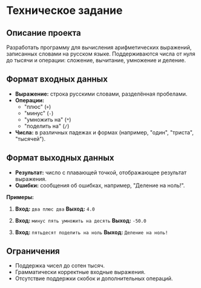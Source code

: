 # Техническое задание

## Описание проекта

Разработать программу для вычисления арифметических выражений, записанных словами на русском языке. Поддерживаются числа от нуля до тысячи и операции: сложение, вычитание, умножение и деление.

## Формат входных данных

- **Выражение:** строка русскими словами, разделённая пробелами.
- **Операции:**
  - "плюс" (`+`)
  - "минус" (`-`)
  - "умножить на" (`*`)
  - "поделить на" (`/`)
- **Числа:** в различных падежах и формах (например, "один", "триста", "тысячей").


## Формат выходных данных

- **Результат:** число с плавающей точкой, отображающее результат выражения.
- **Ошибки:** сообщения об ошибках, например, "Деление на ноль!".

**Примеры:**

1. **Вход:** `два плюс два`
   **Выход:** `4.0`

2. **Вход:** `минус пять умножить на десять`
   **Выход:** `-50.0`

3. **Вход:** `пятьдесят поделить на ноль`
   **Выход:** `Деление на ноль!`

## Ограничения

- Поддержка чисел до сотен тысяч.
- Грамматически корректные входные выражения.
- Отсутствие поддержки скобок и дополнительных операций.
